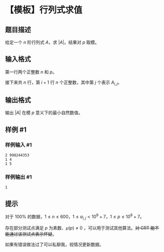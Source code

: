 # 【模板】行列式求值

## 题目描述

给定一个 $n$ 阶行列式 $A$，求 $|A|$。结果对 $p$ 取模。

## 输入格式

第一行两个正整数 $n$ 和 $p$。

接下来共 $n$ 行，第 $i+1$ 行 $n$ 个正整数，其中第 $j$ 个表示 $A_{i,j}$。

## 输出格式

输出 $|A|$ 在模 $p$ 意义下的最小自然数值。

## 样例 #1

### 样例输入 #1
```
2 998244353
1 4
1 5
```

### 样例输出 #1

```
1
```

## 提示

对于 $100\%$ 的数据，$1\le n\le 600$，$1\le a_{i,j}< 10^9+7$，$1\le p\le 10^9+7$。

存在部分测试点满足 $p$ 为素数、$\mu{(p)}\ne 0$ ，可以用于测试其他算法。~~对 CRT 能不能通过该测试点表示怀疑~~。

如果有错误做法过了可以私聊我，视情况更新数据。
